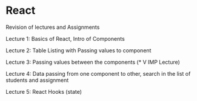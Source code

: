 # React
 Revision of lectures and Assignments

Lecture 1: Basics of React, Intro of Components

Lecture 2: Table Listing with Passing values to component 

Lecture 3: Passing values between the components (* V IMP Lecture)

Lecture 4: Data passing from one component to other, search in the list of students and assignment

Lecture 5: React Hooks (state)
